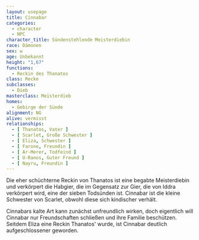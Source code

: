 ```yaml
---
layout: usepage
title: Cinnabar
categories:
  - character
  - NPC
character_title: Sündenstehlende Meisterdiebin
race: Dämonen
sex: w
age: Unbekannt
height: "1,67"
functions:
  - Reckin des Thanatos
class: Recke
subclasses:
  - Dieb
masterclass: Meisterdieb
homes:
  - Gebirge der Sünde
alignment: NG
alive: vermisst
relationships:
  - [ Thanatos, Vater ]
  - [ Scarlet, Große Schwester ]
  - [ Eliza, Schwester ]
  - [ Farone, Freundin ]
  - [ Ar-Merer, Todfeind ]
  - [ U-Ranos, Guter Freund ]
  - [ Nayru, Freundin ]
---
```


Die eher schüchterne Reckin von Thanatos ist eine begabte Meisterdiebin und verkörpert die Habgier, die im Gegensatz zur
Gier, die von Iddra verkörpert wird, eine der sieben Todsünden ist. Cinnabar ist die kleine Schwester von Scarlet,
obwohl diese sich kindischer verhält.

Cinnabars kalte Art kann zunächst unfreundlich wirken, doch eigentlich will Cinnabar nur Freundschaften schließen und
ihre Familie beschützen. Seitdem Eliza eine Reckin Thanatos' wurde, ist Cinnabar deutlich aufgeschlossener geworden.